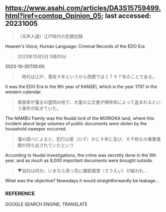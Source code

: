 ## https://www.asahi.com/articles/DA3S15759499.html?iref=comtop_Opinion_05; last accessed: 20231005

> （天声人語）江戸時代の犯罪記録

Heaven's Voice, Human Language: Criminal Records of the EDO Era

> 2023年10月5日 5時00分

2023-10-05T05:00

> 　時代は江戸、寛政９年というから西暦では１７９７年のことである。

It was the EDO Era in the 9th year of KANSEI, which is the year 1797 in the western calendar.

> 南部家が藩主の盛岡の地で、大量の公文書が掃除係によって盗まれるという事件が起きていた。

The NAMBU Family was the feudal lord of the MORIOKA land, where this incident about large volumes of public documents were stolen by the household sweeper occurred. 

> 藩の調べによると、犯行は密（ひそ）かに９年に及び、８千枚もの重要書類が持ち出されていたという

According to feudal investigations, the crime was secretly done in the 9th year, and as much as 8,000 important documents were brought outside.

> ▼目的は何か。いまなら真っ先に機密漏洩（ろうえい）が疑われ…

What was the objective? Nowadays it would straightforwardly be leakage...

### REFERENCE

GOOGLE SEARCH ENGINE; TRANSLATE
